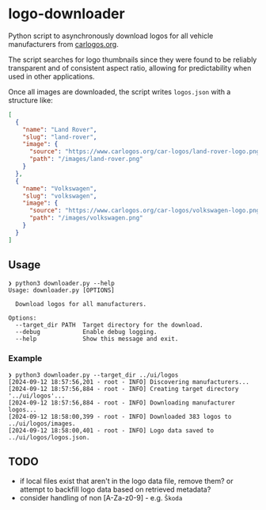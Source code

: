 # logo-downloader

Python script to asynchronously download logos for all vehicle manufacturers from [carlogos.org](https://www.carlogos.org).

The script searches for logo thumbnails since they were found to be reliably transparent and of consistent aspect ratio, allowing for predictability when used in other applications.

Once all images are downloaded, the script writes `logos.json` with a structure like:

```json
[
  {
    "name": "Land Rover",
    "slug": "land-rover",
    "image": {
      "source": "https://www.carlogos.org/car-logos/land-rover-logo.png",
      "path": "/images/land-rover.png"
    }
  },
  {
    "name": "Volkswagen",
    "slug": "volkswagen",
    "image": {
      "source": "https://www.carlogos.org/car-logos/volkswagen-logo.png",
      "path": "/images/volkswagen.png"
    }
  }
]
```

## Usage

```
❯ python3 downloader.py --help
Usage: downloader.py [OPTIONS]

  Download logos for all manufacturers.

Options:
  --target_dir PATH  Target directory for the download.
  --debug            Enable debug logging.
  --help             Show this message and exit.
```

### Example

```
❯ python3 downloader.py --target_dir ../ui/logos
[2024-09-12 18:57:56,201 - root - INFO] Discovering manufacturers...
[2024-09-12 18:57:56,884 - root - INFO] Creating target directory '../ui/logos'...
[2024-09-12 18:57:56,884 - root - INFO] Downloading manufacturer logos...
[2024-09-12 18:58:00,399 - root - INFO] Downloaded 383 logos to ../ui/logos/images.
[2024-09-12 18:58:00,401 - root - INFO] Logo data saved to ../ui/logos/logos.json.
```

## TODO

* if local files exist that aren't in the logo data file, remove them? or attempt to backfill logo data based on retrieved metadata?
* consider handling of non [A-Za-z0-9] - e.g. `Škoda`
